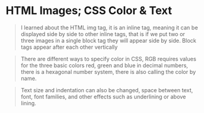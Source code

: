 # HTML Images; CSS Color & Text

> I learned about the HTML img tag, it is an inline tag, meaning it can be displayed side by side to other inline tags, that is if we put two or three images in a single block tag they will appear side by side. Block tags appear after each other vertically

> There are different ways to specify color in CSS, RGB requires values for the three basic colors red, green and blue in decimal numbers, there is a hexagonal number system, there is also calling the color by name.

> Text size and indentation can also be changed, space between text, font, font families, and other effects such as underlining or above lining.